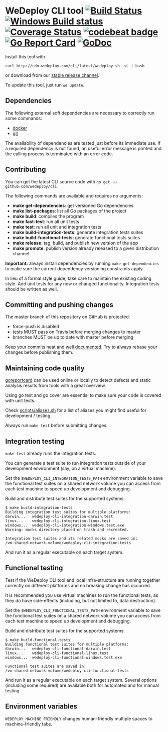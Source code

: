 # WeDeploy CLI tool [![Build Status](http://img.shields.io/travis/wedeploy/cli/master.svg?style=flat)](https://travis-ci.org/wedeploy/cli) [![Windows Build status](https://ci.appveyor.com/api/projects/status/06l69s8kc6nrqi74?svg=true)](https://ci.appveyor.com/project/wedeploy/cli) [![Coverage Status](https://coveralls.io/repos/wedeploy/cli/badge.svg)](https://coveralls.io/r/wedeploy/cli) [![codebeat badge](https://codebeat.co/badges/bd6acb49-ccdf-4045-a877-05da0198261a)](https://codebeat.co/projects/github-com-wedeploy-cli) [![Go Report Card](https://goreportcard.com/badge/github.com/wedeploy/cli)](https://goreportcard.com/report/github.com/wedeploy/cli) [![GoDoc](https://godoc.org/github.com/wedeploy/cli?status.svg)](https://godoc.org/github.com/wedeploy/cli)

Install this tool with

`curl http://cdn.wedeploy.com/cli/latest/wedeploy.sh -sL | bash`

or download from our [stable release channel](https://dl.equinox.io/wedeploy/cli/stable).

To update this tool, just run `we update`.

## Dependencies
The following external soft dependencies are necessary to correctly run some commands:
* [docker](https://www.docker.com/)
* [git](https://git-scm.com/)

The availability of dependencies are tested just before its immediate use. If a required dependency is not found, an useful error message is printed and the calling process is terminated with an error code.

## Contributing
You can get the latest CLI source code with `go get -u github.com/wedeploy/cli`

The following commands are available and requires no arguments:

* **make get-dependencies**: get versioned Go dependencies
* **make list-packages**: list all Go packages of the project
* **make build**: compiles the program
* **make fast-test**: run all unit tests
* **make test**: run all unit and integration tests
* **make build-integration-tests**: generate integration tests suites
* **make build-functional-tests**: generate functional tests suites
* **make release**: tag, build, and publish new version of the app
* **make promote**: publish version already released to a given distribution channel

**Important:** always install dependencies by running `make get-dependencies` to make sure the current dependency versioning constraints apply.

In lieu of a formal style guide, take care to maintain the existing coding style. Add unit tests for any new or changed functionality. Integration tests should be written as well.

## Committing and pushing changes
The master branch of this repository on GitHub is protected:
* force-push is disabled
* tests MUST pass on Travis before merging changes to master
* branches MUST be up to date with master before merging

Keep your commits neat and [well documented](https://wiki.openstack.org/wiki/GitCommitMessages). Try to always rebase your changes before publishing them.

## Maintaining code quality
[goreportcard](https://goreportcard.com/report/github.com/wedeploy/cli) can be used online or locally to detect defects and static analysis results from tools with a great overview.

Using go test and go cover are essential to make sure your code is covered with unit tests.

Check [scripts/aliases.sh](https://github.com/wedeploy/cli/tree/master/scripts/aliases.sh) for a list of aliases you might find useful for development / testing.

Always run `make test` before submitting changes.

## Integration testing
`make test` already runs the integration tests.

You can generate a test suite to run integration tests outside of your development environment (say, on a virtual machine).

Set the `$WEDEPLOY_CLI_INTEGRATION_TESTS_PATH` environment variable to save the functional test suites on a shared network volume you can access from each test machine to speed up development and debugging.

Build and distribute test suites for the supported systems:

```
$ make build-integration-tests
Building integration test suites for multiple platforms:
darwin...	wedeploy-cli-integration-darwin.test
linux...	wedeploy-cli-integration-linux.test
windows...	wedeploy-cli-integration-windows.test.exe
Warning: mocks directory placed on trash and recreated.

Integration test suites and its related mocks are saved in:
/vm-shared-network-volume/wedeploy-cli-integration-tests
```

And run it as a regular executable on each target system.

## Functional testing
Test if the WeDeploy CLI tool and local infra-structure are running together correctly on different platforms and no breaking change has occurred.

It is recommended you use virtual machines to run the functional tests, as they do have side-effects (including, but not limited to, data destruction).

Set the `$WEDEPLOY_CLI_FUNCTIONAL_TESTS_PATH` environment variable to save the functional test suites on a shared network volume you can access from each test machine to speed up development and debugging.

Build and distribute test suites for the supported systems:

```
$ make build-functional-tests
Building functional test suites for multiple platforms:
darwin...	wedeploy-cli-functional-darwin.test
linux...	wedeploy-cli-functional-linux.test
windows...	wedeploy-cli-functional-windows.test.exe

Functional test suites are saved in:
/vm-shared-network-volume/wedeploy-cli-functional-tests
```

And run it as a regular executable on each target system. Several options (including some required) are available both for automated and for manual testing.


## Environment variables
`WEDEPLOY_MACHINE_FRIENDLY` changes human-friendly multiple spaces to machine-friendly tabs.